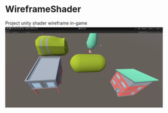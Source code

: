 # WireframeShader
Project unity shader wireframe in-game 
![Wireframe](https://github.com/Trenh/WireframeShader/blob/main/Assets/Wireframe.gif)
